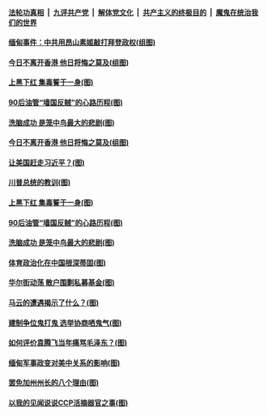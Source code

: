 ####  [法轮功真相](../../../../basic/blob/master/README.md?t=02070901) &nbsp;|&nbsp; [九评共产党](../../../../9ping.md/blob/master/README.md?t=02070901) &nbsp;|&nbsp; [解体党文化](../../../../jtdwh.md/blob/master/README.md?t=02070901)  &nbsp;|&nbsp; [共产主义的终极目的](../../../../gczydzjmd.md/blob/master/README.md?t=02070901) &nbsp;|&nbsp; [魔鬼在统治我们的世界](../../../../mgztzwmdsj.md/blob/master/README.md?t=02070901) 

#### [缅甸事件：中共用昂山素姬敲打拜登政权(组图)](../pages/p4/961679.md?t=02070901) 

#### [今日不离开香港 他日将悔之莫及(组图)](../pages/p4/961661.md?t=02070901) 

#### [上黑下红 集毒誓于一身(图)](../pages/p4/961636.md?t=02070901) 


#### [90后油管“墙国反贼‌‌”的心路历程(图)](../pages/p4/961592.md?t=02070901) 

#### [洗脑成功 是笼中鸟最大的悲剧(图)](../pages/p4/961589.md?t=02070901) 

#### [今日不离开香港 他日将悔之莫及(组图)](../pages/p4/961661.md?t=02070901) 

#### [让美国赶走习近平？(图)](../pages/p4/961717.md?t=02070901) 

#### [川普总统的教训(图)](../pages/p4/961604.md?t=02070901) 



#### [上黑下红 集毒誓于一身(图)](../pages/p4/961636.md?t=02070901) 



#### [90后油管“墙国反贼‌‌”的心路历程(图)](../pages/p4/961592.md?t=02070901) 

#### [洗脑成功 是笼中鸟最大的悲剧(图)](../pages/p4/961589.md?t=02070901) 

#### [体育政治化在中国根深蒂固(图)](../pages/p4/961588.md?t=02070901) 

#### [华尔街动荡 散户围剿私募基金(图)](../pages/p4/961494.md?t=02070901) 

#### [马云的遭遇揭示了什么？(图)](../pages/p4/961587.md?t=02070901) 



#### [建制争位鬼打鬼 选举协商哂鬼气(图)](../pages/p4/961502.md?t=02070901) 

#### [如何评价袁腾飞当年痛骂毛泽东？(图)](../pages/p4/961504.md?t=02070901) 

#### [缅甸军事政变对美中关系的影响(图)](../pages/p4/961485.md?t=02070901) 

#### [罢免加州州长的八个理由(图)](../pages/p4/961470.md?t=02070901) 

#### [以我的见闻说说CCP活摘器官之事(图)](../pages/p4/961476.md?t=02070901) 

